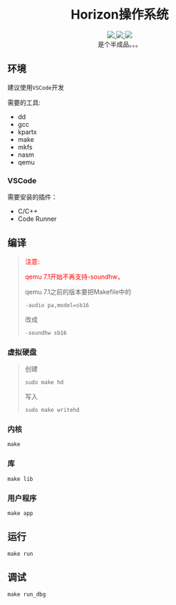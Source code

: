 <h1 align="center">Horizon操作系统</h1>
<p align="center">
	<a href="https://github.com/Ryan1202/Horizon-Operating-System">
		<img src="https://img.shields.io/github/stars/Ryan1202/Horizon-Operating-System.svg?logo=GitHub" />
	</a>
	<a href="https://github.com/Ryan1202/Horizon-Operating-System">
		<img src="https://img.shields.io/github/forks/Ryan1202/Horizon-Operating-System.svg?logo=GitHub" />
	</a>
	<a href="https://github.com/Ryan1202/Horizon-Operating-System">
		<img src="https://img.shields.io/github/license/Ryan1202/Horizon-Operating-System.svg" />
	</a>
	<br/>
	是个半成品。。。
</p>

## 环境

建议使用```VSCode```开发

需要的工具:
- dd
- gcc
- kpartx
- make
- mkfs
- nasm
- qemu

### VSCode

需要安装的插件：

- C/C++
- Code Runner 

## 编译

> <font color="red">注意:
> 
> qemu 7.1开始不再支持-soundhw，</font> 
> 
> qemu 7.1之前的版本要把Makefile中的
> ```
> -audio pa,model=sb16
> ```
> 改成
> ```
> -soundhw sb16
> ```

### 虚拟硬盘

> 创建
> ```
> sudo make hd
> ```
>
> 写入
> ```
> sudo make writehd
> ```

### 内核
```
make
```
###  库
```
make lib
```
### 用户程序
```
make app
```

## 运行

```
make run
```

## 调试

```
make run_dbg
```

